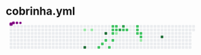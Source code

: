 # cobrinha.yml <svg viewBox="-16 -32 880 192" width="880" height="192" xmlns="http://www.w3.org/2000/svg"><style>@keyframes c0{13.28%{fill:var(--c1)}13.3%,to{fill:var(--ce)}}@keyframes c1{57.79%{fill:var(--c4)}57.81%,to{fill:var(--ce)}}@keyframes c2{14.44%{fill:var(--c1)}14.46%,to{fill:var(--ce)}}@keyframes c3{40.45%{fill:var(--c2)}40.47%,to{fill:var(--ce)}}@keyframes c4{39.3%{fill:var(--c2)}39.32%,to{fill:var(--ce)}}@keyframes c5{52.01%{fill:var(--c4)}52.03%,to{fill:var(--ce)}}@keyframes c6{38.14%{fill:var(--c2)}38.16%,to{fill:var(--ce)}}@keyframes c7{42.19%{fill:var(--c2)}42.21%,to{fill:var(--ce)}}@keyframes c8{34.67%{fill:var(--c2)}34.69%,to{fill:var(--ce)}}@keyframes c9{35.25%{fill:var(--c2)}35.27%,to{fill:var(--ce)}}@keyframes ca{35.83%{fill:var(--c2)}35.85%,to{fill:var(--ce)}}@keyframes cb{36.98%{fill:var(--c2)}37%,to{fill:var(--ce)}}@keyframes cc{34.09%{fill:var(--c2)}34.11%,to{fill:var(--ce)}}@keyframes cd{33.52%{fill:var(--c2)}33.54%,to{fill:var(--ce)}}@keyframes ce{20.22%{fill:var(--c1)}20.24%,to{fill:var(--ce)}}@keyframes cf{46.81%{fill:var(--c3)}46.83%,to{fill:var(--ce)}}@keyframes cg{47.97%{fill:var(--c3)}47.99%,to{fill:var(--ce)}}@keyframes ch{31.2%{fill:var(--c2)}31.22%,to{fill:var(--ce)}}@keyframes ci{30.63%{fill:var(--c2)}30.65%,to{fill:var(--ce)}}@keyframes cj{28.31%{fill:var(--c2)}28.33%,to{fill:var(--ce)}}@keyframes ck{27.74%{fill:var(--c2)}27.76%,to{fill:var(--ce)}}@keyframes cl{27.16%{fill:var(--c2)}27.18%,to{fill:var(--ce)}}@keyframes cm{26.58%{fill:var(--c2)}26.6%,to{fill:var(--ce)}}@keyframes cn{26%{fill:var(--c2)}26.02%,to{fill:var(--ce)}}@keyframes co{25.42%{fill:var(--c1)}25.44%,to{fill:var(--ce)}}@keyframes cp{72.24%{fill:var(--c4)}72.26%,to{fill:var(--ce)}}@keyframes u0{13.28%{transform:scale(0,1)}13.3%,14.44%{transform:scale(.25,1)}14.46%,20.22%{transform:scale(.5,1)}20.24%,25.42%{transform:scale(.75,1)}25.44%,to{transform:scale(1,1)}}@keyframes u1{26%{transform:scale(0,1)}26.02%,26.58%{transform:scale(.06,1)}26.6%,27.16%{transform:scale(.12,1)}27.18%,27.74%{transform:scale(.18,1)}27.76%,28.31%{transform:scale(.24,1)}28.33%,30.63%{transform:scale(.29,1)}30.65%,31.2%{transform:scale(.35,1)}31.22%,33.52%{transform:scale(.41,1)}33.54%,34.09%{transform:scale(.47,1)}34.11%,34.67%{transform:scale(.53,1)}34.69%,35.25%{transform:scale(.59,1)}35.27%,35.83%{transform:scale(.65,1)}35.85%,36.98%{transform:scale(.71,1)}37%,38.14%{transform:scale(.76,1)}38.16%,39.3%{transform:scale(.82,1)}39.32%,40.45%{transform:scale(.88,1)}40.47%,42.19%{transform:scale(.94,1)}42.21%,to{transform:scale(1,1)}}@keyframes u2{46.81%{transform:scale(0,1)}46.83%,47.97%{transform:scale(.5,1)}47.99%,to{transform:scale(1,1)}}@keyframes u3{52.01%{transform:scale(0,1)}52.03%,57.79%{transform:scale(.33,1)}57.81%,72.24%{transform:scale(.67,1)}72.26%,to{transform:scale(1,1)}}@keyframes s0{0%,99.42%{transform:translate(0,-16px)}.58%{transform:translate(0,0)}12.72%{transform:translate(336px,0)}13.29%{transform:translate(336px,16px)}17.34%{transform:translate(448px,16px)}18.5%{transform:translate(448px,48px)}19.65%{transform:translate(480px,48px)}20.23%,32.95%{transform:translate(480px,32px)}23.12%{transform:translate(560px,32px)}23.7%{transform:translate(560px,48px)}24.28%{transform:translate(576px,48px)}24.86%{transform:translate(576px,64px)}25.43%{transform:translate(592px,64px)}26.59%{transform:translate(592px,32px)}27.17%{transform:translate(576px,32px)}28.32%{transform:translate(576px,0)}30.06%{transform:translate(528px,0)}30.64%{transform:translate(528px,16px)}31.21%,47.4%{transform:translate(512px,16px)}31.79%{transform:translate(512px,32px)}34.1%{transform:translate(480px,0)}34.68%{transform:translate(464px,0)}36.99%{transform:translate(464px,64px)}38.73%{transform:translate(416px,64px)}39.31%{transform:translate(416px,80px)}39.88%{transform:translate(400px,80px)}40.46%{transform:translate(400px,96px)}43.93%{transform:translate(496px,96px)}46.82%{transform:translate(496px,16px)}47.98%{transform:translate(512px,0)}50.87%{transform:translate(432px,0)}52.02%{transform:translate(432px,32px)}55.49%{transform:translate(336px,32px)}57.8%{transform:translate(336px,96px)}70.52%{transform:translate(688px,96px)}72.25%{transform:translate(688px,48px)}89.6%{transform:translate(208px,48px)}90.17%{transform:translate(208px,32px)}91.91%{transform:translate(160px,32px)}92.49%{transform:translate(160px,16px)}93.06%{transform:translate(144px,16px)}93.64%{transform:translate(144px,0)}94.8%{transform:translate(112px,0)}95.38%{transform:translate(112px,-16px)}}@keyframes s1{0%,99.42%{transform:translate(16px,-16px)}.58%{transform:translate(0,-16px)}1.16%{transform:translate(0,0)}13.29%{transform:translate(336px,0)}13.87%{transform:translate(336px,16px)}17.92%{transform:translate(448px,16px)}19.08%{transform:translate(448px,48px)}20.23%{transform:translate(480px,48px)}20.81%,33.53%{transform:translate(480px,32px)}23.7%{transform:translate(560px,32px)}24.28%{transform:translate(560px,48px)}24.86%{transform:translate(576px,48px)}25.43%{transform:translate(576px,64px)}26.01%{transform:translate(592px,64px)}27.17%{transform:translate(592px,32px)}27.75%{transform:translate(576px,32px)}28.9%{transform:translate(576px,0)}30.64%{transform:translate(528px,0)}31.21%{transform:translate(528px,16px)}31.79%,47.98%{transform:translate(512px,16px)}32.37%{transform:translate(512px,32px)}34.68%{transform:translate(480px,0)}35.26%{transform:translate(464px,0)}37.57%{transform:translate(464px,64px)}39.31%{transform:translate(416px,64px)}39.88%{transform:translate(416px,80px)}40.46%{transform:translate(400px,80px)}41.04%{transform:translate(400px,96px)}44.51%{transform:translate(496px,96px)}47.4%{transform:translate(496px,16px)}48.55%{transform:translate(512px,0)}51.45%{transform:translate(432px,0)}52.6%{transform:translate(432px,32px)}56.07%{transform:translate(336px,32px)}58.38%{transform:translate(336px,96px)}71.1%{transform:translate(688px,96px)}72.83%{transform:translate(688px,48px)}90.17%{transform:translate(208px,48px)}90.75%{transform:translate(208px,32px)}92.49%{transform:translate(160px,32px)}93.06%{transform:translate(160px,16px)}93.64%{transform:translate(144px,16px)}94.22%{transform:translate(144px,0)}95.38%{transform:translate(112px,0)}95.95%{transform:translate(112px,-16px)}}@keyframes s2{0%,99.42%{transform:translate(32px,-16px)}1.16%{transform:translate(0,-16px)}1.73%{transform:translate(0,0)}13.87%{transform:translate(336px,0)}14.45%{transform:translate(336px,16px)}18.5%{transform:translate(448px,16px)}19.65%{transform:translate(448px,48px)}20.81%{transform:translate(480px,48px)}21.39%,34.1%{transform:translate(480px,32px)}24.28%{transform:translate(560px,32px)}24.86%{transform:translate(560px,48px)}25.43%{transform:translate(576px,48px)}26.01%{transform:translate(576px,64px)}26.59%{transform:translate(592px,64px)}27.75%{transform:translate(592px,32px)}28.32%{transform:translate(576px,32px)}29.48%{transform:translate(576px,0)}31.21%{transform:translate(528px,0)}31.79%{transform:translate(528px,16px)}32.37%,48.55%{transform:translate(512px,16px)}32.95%{transform:translate(512px,32px)}35.26%{transform:translate(480px,0)}35.84%{transform:translate(464px,0)}38.15%{transform:translate(464px,64px)}39.88%{transform:translate(416px,64px)}40.46%{transform:translate(416px,80px)}41.04%{transform:translate(400px,80px)}41.62%{transform:translate(400px,96px)}45.09%{transform:translate(496px,96px)}47.98%{transform:translate(496px,16px)}49.13%{transform:translate(512px,0)}52.02%{transform:translate(432px,0)}53.18%{transform:translate(432px,32px)}56.65%{transform:translate(336px,32px)}58.96%{transform:translate(336px,96px)}71.68%{transform:translate(688px,96px)}73.41%{transform:translate(688px,48px)}90.75%{transform:translate(208px,48px)}91.33%{transform:translate(208px,32px)}93.06%{transform:translate(160px,32px)}93.64%{transform:translate(160px,16px)}94.22%{transform:translate(144px,16px)}94.8%{transform:translate(144px,0)}95.95%{transform:translate(112px,0)}96.53%{transform:translate(112px,-16px)}}@keyframes s3{0%,99.42%{transform:translate(48px,-16px)}1.73%{transform:translate(0,-16px)}2.31%{transform:translate(0,0)}14.45%{transform:translate(336px,0)}15.03%{transform:translate(336px,16px)}19.08%{transform:translate(448px,16px)}20.23%{transform:translate(448px,48px)}21.39%{transform:translate(480px,48px)}21.97%,34.68%{transform:translate(480px,32px)}24.86%{transform:translate(560px,32px)}25.43%{transform:translate(560px,48px)}26.01%{transform:translate(576px,48px)}26.59%{transform:translate(576px,64px)}27.17%{transform:translate(592px,64px)}28.32%{transform:translate(592px,32px)}28.9%{transform:translate(576px,32px)}30.06%{transform:translate(576px,0)}31.79%{transform:translate(528px,0)}32.37%{transform:translate(528px,16px)}32.95%,49.13%{transform:translate(512px,16px)}33.53%{transform:translate(512px,32px)}35.84%{transform:translate(480px,0)}36.42%{transform:translate(464px,0)}38.73%{transform:translate(464px,64px)}40.46%{transform:translate(416px,64px)}41.04%{transform:translate(416px,80px)}41.62%{transform:translate(400px,80px)}42.2%{transform:translate(400px,96px)}45.66%{transform:translate(496px,96px)}48.55%{transform:translate(496px,16px)}49.71%{transform:translate(512px,0)}52.6%{transform:translate(432px,0)}53.76%{transform:translate(432px,32px)}57.23%{transform:translate(336px,32px)}59.54%{transform:translate(336px,96px)}72.25%{transform:translate(688px,96px)}73.99%{transform:translate(688px,48px)}91.33%{transform:translate(208px,48px)}91.91%{transform:translate(208px,32px)}93.64%{transform:translate(160px,32px)}94.22%{transform:translate(160px,16px)}94.8%{transform:translate(144px,16px)}95.38%{transform:translate(144px,0)}96.53%{transform:translate(112px,0)}97.11%{transform:translate(112px,-16px)}}:root{--cb:#1b1f230a;--cs:purple;--ce:#ebedf0;--c0:#ebedf0;--c1:#9be9a8;--c2:#40c463;--c3:#30a14e;--c4:#216e39}@media (prefers-color-scheme:dark){:root{--cb:#1b1f230a;--cs:purple;--ce:#161b22;--c1:#01311f;--c2:#034525;--c3:#0f6d31;--c4:#00c647}}.c{shape-rendering:geometricPrecision;rx:2;ry:2;fill:var(--ce);stroke-width:1px;stroke:var(--cb);animation:none 17300ms linear infinite}.c.c0{fill:var(--c1);animation-name:c0}.c.c1{fill:var(--c4);animation-name:c1}.c.c2{fill:var(--c1);animation-name:c2}.c.c3,.c.c4{fill:var(--c2);animation-name:c3}.c.c4{animation-name:c4}.c.c5{fill:var(--c4);animation-name:c5}.c.c6,.c.c7{fill:var(--c2);animation-name:c6}.c.c7{animation-name:c7}.c.c8,.c.c9,.c.ca{fill:var(--c2);animation-name:c8}.c.c9,.c.ca{animation-name:c9}.c.ca{animation-name:ca}.c.cb,.c.cc,.c.cd{fill:var(--c2);animation-name:cb}.c.cc,.c.cd{animation-name:cc}.c.cd{animation-name:cd}.c.ce{fill:var(--c1);animation-name:ce}.c.cf,.c.cg{fill:var(--c3);animation-name:cf}.c.cg{animation-name:cg}.c.ch{fill:var(--c2);animation-name:ch}.c.ci,.c.cj,.c.ck{fill:var(--c2);animation-name:ci}.c.cj,.c.ck{animation-name:cj}.c.ck{animation-name:ck}.c.cl,.c.cm,.c.cn{fill:var(--c2);animation-name:cl}.c.cm,.c.cn{animation-name:cm}.c.cn{animation-name:cn}.c.co{fill:var(--c1);animation-name:co}.c.cp{fill:var(--c4);animation-name:cp}.s,.u{animation:none linear 17300ms infinite}.u,.u.u0{transform-origin:0 0}.u{transform:scale(0,1)}.u.u0{fill:var(--c1);animation-name:u0}.u.u1{fill:var(--c2);animation-name:u1;transform-origin:130.5px 0}.u.u2{fill:var(--c3);animation-name:u2;transform-origin:684.9px 0}.u.u3{fill:var(--c4);animation-name:u3;transform-origin:750.2px 0}.s{shape-rendering:geometricPrecision;fill:var(--cs)}.s.s0{transform:translate(0,-16px);animation-name:s0}.s.s1{transform:translate(16px,-16px);animation-name:s1}.s.s2{transform:translate(32px,-16px);animation-name:s2}.s.s3{transform:translate(48px,-16px);animation-name:s3}</style><rect class="c" x="2" y="2" width="12" height="12"/><rect class="c" x="2" y="18" width="12" height="12"/><rect class="c" x="2" y="34" width="12" height="12"/><rect class="c" x="2" y="50" width="12" height="12"/><rect class="c" x="2" y="66" width="12" height="12"/><rect class="c" x="2" y="82" width="12" height="12"/><rect class="c" x="2" y="98" width="12" height="12"/><rect class="c" x="18" y="2" width="12" height="12"/><rect class="c" x="18" y="18" width="12" height="12"/><rect class="c" x="18" y="34" width="12" height="12"/><rect class="c" x="18" y="50" width="12" height="12"/><rect class="c" x="18" y="66" width="12" height="12"/><rect class="c" x="18" y="82" width="12" height="12"/><rect class="c" x="18" y="98" width="12" height="12"/><rect class="c" x="34" y="2" width="12" height="12"/><rect class="c" x="34" y="18" width="12" height="12"/><rect class="c" x="34" y="34" width="12" height="12"/><rect class="c" x="34" y="50" width="12" height="12"/><rect class="c" x="34" y="66" width="12" height="12"/><rect class="c" x="34" y="82" width="12" height="12"/><rect class="c" x="34" y="98" width="12" height="12"/><rect class="c" x="50" y="2" width="12" height="12"/><rect class="c" x="50" y="18" width="12" height="12"/><rect class="c" x="50" y="34" width="12" height="12"/><rect class="c" x="50" y="50" width="12" height="12"/><rect class="c" x="50" y="66" width="12" height="12"/><rect class="c" x="50" y="82" width="12" height="12"/><rect class="c" x="50" y="98" width="12" height="12"/><rect class="c" x="66" y="2" width="12" height="12"/><rect class="c" x="66" y="18" width="12" height="12"/><rect class="c" x="66" y="34" width="12" height="12"/><rect class="c" x="66" y="50" width="12" height="12"/><rect class="c" x="66" y="66" width="12" height="12"/><rect class="c" x="66" y="82" width="12" height="12"/><rect class="c" x="66" y="98" width="12" height="12"/><rect class="c" x="82" y="2" width="12" height="12"/><rect class="c" x="82" y="18" width="12" height="12"/><rect class="c" x="82" y="34" width="12" height="12"/><rect class="c" x="82" y="50" width="12" height="12"/><rect class="c" x="82" y="66" width="12" height="12"/><rect class="c" x="82" y="82" width="12" height="12"/><rect class="c" x="82" y="98" width="12" height="12"/><rect class="c" x="98" y="2" width="12" height="12"/><rect class="c" x="98" y="18" width="12" height="12"/><rect class="c" x="98" y="34" width="12" height="12"/><rect class="c" x="98" y="50" width="12" height="12"/><rect class="c" x="98" y="66" width="12" height="12"/><rect class="c" x="98" y="82" width="12" height="12"/><rect class="c" x="98" y="98" width="12" height="12"/><rect class="c" x="114" y="2" width="12" height="12"/><rect class="c" x="114" y="18" width="12" height="12"/><rect class="c" x="114" y="34" width="12" height="12"/><rect class="c" x="114" y="50" width="12" height="12"/><rect class="c" x="114" y="66" width="12" height="12"/><rect class="c" x="114" y="82" width="12" height="12"/><rect class="c" x="114" y="98" width="12" height="12"/><rect class="c" x="130" y="2" width="12" height="12"/><rect class="c" x="130" y="18" width="12" height="12"/><rect class="c" x="130" y="34" width="12" height="12"/><rect class="c" x="130" y="50" width="12" height="12"/><rect class="c" x="130" y="66" width="12" height="12"/><rect class="c" x="130" y="82" width="12" height="12"/><rect class="c" x="130" y="98" width="12" height="12"/><rect class="c" x="146" y="2" width="12" height="12"/><rect class="c" x="146" y="18" width="12" height="12"/><rect class="c" x="146" y="34" width="12" height="12"/><rect class="c" x="146" y="50" width="12" height="12"/><rect class="c" x="146" y="66" width="12" height="12"/><rect class="c" x="146" y="82" width="12" height="12"/><rect class="c" x="146" y="98" width="12" height="12"/><rect class="c" x="162" y="2" width="12" height="12"/><rect class="c" x="162" y="18" width="12" height="12"/><rect class="c" x="162" y="34" width="12" height="12"/><rect class="c" x="162" y="50" width="12" height="12"/><rect class="c" x="162" y="66" width="12" height="12"/><rect class="c" x="162" y="82" width="12" height="12"/><rect class="c" x="162" y="98" width="12" height="12"/><rect class="c" x="178" y="2" width="12" height="12"/><rect class="c" x="178" y="18" width="12" height="12"/><rect class="c" x="178" y="34" width="12" height="12"/><rect class="c" x="178" y="50" width="12" height="12"/><rect class="c" x="178" y="66" width="12" height="12"/><rect class="c" x="178" y="82" width="12" height="12"/><rect class="c" x="178" y="98" width="12" height="12"/><rect class="c" x="194" y="2" width="12" height="12"/><rect class="c" x="194" y="18" width="12" height="12"/><rect class="c" x="194" y="34" width="12" height="12"/><rect class="c" x="194" y="50" width="12" height="12"/><rect class="c" x="194" y="66" width="12" height="12"/><rect class="c" x="194" y="82" width="12" height="12"/><rect class="c" x="194" y="98" width="12" height="12"/><rect class="c" x="210" y="2" width="12" height="12"/><rect class="c" x="210" y="18" width="12" height="12"/><rect class="c" x="210" y="34" width="12" height="12"/><rect class="c" x="210" y="50" width="12" height="12"/><rect class="c" x="210" y="66" width="12" height="12"/><rect class="c" x="210" y="82" width="12" height="12"/><rect class="c" x="210" y="98" width="12" height="12"/><rect class="c" x="226" y="2" width="12" height="12"/><rect class="c" x="226" y="18" width="12" height="12"/><rect class="c" x="226" y="34" width="12" height="12"/><rect class="c" x="226" y="50" width="12" height="12"/><rect class="c" x="226" y="66" width="12" height="12"/><rect class="c" x="226" y="82" width="12" height="12"/><rect class="c" x="226" y="98" width="12" height="12"/><rect class="c" x="242" y="2" width="12" height="12"/><rect class="c" x="242" y="18" width="12" height="12"/><rect class="c" x="242" y="34" width="12" height="12"/><rect class="c" x="242" y="50" width="12" height="12"/><rect class="c" x="242" y="66" width="12" height="12"/><rect class="c" x="242" y="82" width="12" height="12"/><rect class="c" x="242" y="98" width="12" height="12"/><rect class="c" x="258" y="2" width="12" height="12"/><rect class="c" x="258" y="18" width="12" height="12"/><rect class="c" x="258" y="34" width="12" height="12"/><rect class="c" x="258" y="50" width="12" height="12"/><rect class="c" x="258" y="66" width="12" height="12"/><rect class="c" x="258" y="82" width="12" height="12"/><rect class="c" x="258" y="98" width="12" height="12"/><rect class="c" x="274" y="2" width="12" height="12"/><rect class="c" x="274" y="18" width="12" height="12"/><rect class="c" x="274" y="34" width="12" height="12"/><rect class="c" x="274" y="50" width="12" height="12"/><rect class="c" x="274" y="66" width="12" height="12"/><rect class="c" x="274" y="82" width="12" height="12"/><rect class="c" x="274" y="98" width="12" height="12"/><rect class="c" x="290" y="2" width="12" height="12"/><rect class="c" x="290" y="18" width="12" height="12"/><rect class="c" x="290" y="34" width="12" height="12"/><rect class="c" x="290" y="50" width="12" height="12"/><rect class="c" x="290" y="66" width="12" height="12"/><rect class="c" x="290" y="82" width="12" height="12"/><rect class="c" x="290" y="98" width="12" height="12"/><rect class="c" x="306" y="2" width="12" height="12"/><rect class="c" x="306" y="18" width="12" height="12"/><rect class="c" x="306" y="34" width="12" height="12"/><rect class="c" x="306" y="50" width="12" height="12"/><rect class="c" x="306" y="66" width="12" height="12"/><rect class="c" x="306" y="82" width="12" height="12"/><rect class="c" x="306" y="98" width="12" height="12"/><rect class="c" x="322" y="2" width="12" height="12"/><rect class="c" x="322" y="18" width="12" height="12"/><rect class="c" x="322" y="34" width="12" height="12"/><rect class="c" x="322" y="50" width="12" height="12"/><rect class="c" x="322" y="66" width="12" height="12"/><rect class="c" x="322" y="82" width="12" height="12"/><rect class="c" x="322" y="98" width="12" height="12"/><rect class="c" x="338" y="2" width="12" height="12"/><rect class="c c0" x="338" y="18" width="12" height="12"/><rect class="c" x="338" y="34" width="12" height="12"/><rect class="c" x="338" y="50" width="12" height="12"/><rect class="c" x="338" y="66" width="12" height="12"/><rect class="c" x="338" y="82" width="12" height="12"/><rect class="c c1" x="338" y="98" width="12" height="12"/><rect class="c" x="354" y="2" width="12" height="12"/><rect class="c" x="354" y="18" width="12" height="12"/><rect class="c" x="354" y="34" width="12" height="12"/><rect class="c" x="354" y="50" width="12" height="12"/><rect class="c" x="354" y="66" width="12" height="12"/><rect class="c" x="354" y="82" width="12" height="12"/><rect class="c" x="354" y="98" width="12" height="12"/><rect class="c" x="370" y="2" width="12" height="12"/><rect class="c c2" x="370" y="18" width="12" height="12"/><rect class="c" x="370" y="34" width="12" height="12"/><rect class="c" x="370" y="50" width="12" height="12"/><rect class="c" x="370" y="66" width="12" height="12"/><rect class="c" x="370" y="82" width="12" height="12"/><rect class="c" x="370" y="98" width="12" height="12"/><rect class="c" x="386" y="2" width="12" height="12"/><rect class="c" x="386" y="18" width="12" height="12"/><rect class="c" x="386" y="34" width="12" height="12"/><rect class="c" x="386" y="50" width="12" height="12"/><rect class="c" x="386" y="66" width="12" height="12"/><rect class="c" x="386" y="82" width="12" height="12"/><rect class="c" x="386" y="98" width="12" height="12"/><rect class="c" x="402" y="2" width="12" height="12"/><rect class="c" x="402" y="18" width="12" height="12"/><rect class="c" x="402" y="34" width="12" height="12"/><rect class="c" x="402" y="50" width="12" height="12"/><rect class="c" x="402" y="66" width="12" height="12"/><rect class="c" x="402" y="82" width="12" height="12"/><rect class="c c3" x="402" y="98" width="12" height="12"/><rect class="c" x="418" y="2" width="12" height="12"/><rect class="c" x="418" y="18" width="12" height="12"/><rect class="c" x="418" y="34" width="12" height="12"/><rect class="c" x="418" y="50" width="12" height="12"/><rect class="c" x="418" y="66" width="12" height="12"/><rect class="c c4" x="418" y="82" width="12" height="12"/><rect class="c" x="418" y="98" width="12" height="12"/><rect class="c" x="434" y="2" width="12" height="12"/><rect class="c" x="434" y="18" width="12" height="12"/><rect class="c c5" x="434" y="34" width="12" height="12"/><rect class="c" x="434" y="50" width="12" height="12"/><rect class="c c6" x="434" y="66" width="12" height="12"/><rect class="c" x="434" y="82" width="12" height="12"/><rect class="c" x="434" y="98" width="12" height="12"/><rect class="c" x="450" y="2" width="12" height="12"/><rect class="c" x="450" y="18" width="12" height="12"/><rect class="c" x="450" y="34" width="12" height="12"/><rect class="c" x="450" y="50" width="12" height="12"/><rect class="c" x="450" y="66" width="12" height="12"/><rect class="c" x="450" y="82" width="12" height="12"/><rect class="c c7" x="450" y="98" width="12" height="12"/><rect class="c c8" x="466" y="2" width="12" height="12"/><rect class="c c9" x="466" y="18" width="12" height="12"/><rect class="c ca" x="466" y="34" width="12" height="12"/><rect class="c" x="466" y="50" width="12" height="12"/><rect class="c cb" x="466" y="66" width="12" height="12"/><rect class="c" x="466" y="82" width="12" height="12"/><rect class="c" x="466" y="98" width="12" height="12"/><rect class="c cc" x="482" y="2" width="12" height="12"/><rect class="c cd" x="482" y="18" width="12" height="12"/><rect class="c ce" x="482" y="34" width="12" height="12"/><rect class="c" x="482" y="50" width="12" height="12"/><rect class="c" x="482" y="66" width="12" height="12"/><rect class="c" x="482" y="82" width="12" height="12"/><rect class="c" x="482" y="98" width="12" height="12"/><rect class="c" x="498" y="2" width="12" height="12"/><rect class="c cf" x="498" y="18" width="12" height="12"/><rect class="c" x="498" y="34" width="12" height="12"/><rect class="c" x="498" y="50" width="12" height="12"/><rect class="c" x="498" y="66" width="12" height="12"/><rect class="c" x="498" y="82" width="12" height="12"/><rect class="c" x="498" y="98" width="12" height="12"/><rect class="c cg" x="514" y="2" width="12" height="12"/><rect class="c ch" x="514" y="18" width="12" height="12"/><rect class="c" x="514" y="34" width="12" height="12"/><rect class="c" x="514" y="50" width="12" height="12"/><rect class="c" x="514" y="66" width="12" height="12"/><rect class="c" x="514" y="82" width="12" height="12"/><rect class="c" x="514" y="98" width="12" height="12"/><rect class="c" x="530" y="2" width="12" height="12"/><rect class="c ci" x="530" y="18" width="12" height="12"/><rect class="c" x="530" y="34" width="12" height="12"/><rect class="c" x="530" y="50" width="12" height="12"/><rect class="c" x="530" y="66" width="12" height="12"/><rect class="c" x="530" y="82" width="12" height="12"/><rect class="c" x="530" y="98" width="12" height="12"/><rect class="c" x="546" y="2" width="12" height="12"/><rect class="c" x="546" y="18" width="12" height="12"/><rect class="c" x="546" y="34" width="12" height="12"/><rect class="c" x="546" y="50" width="12" height="12"/><rect class="c" x="546" y="66" width="12" height="12"/><rect class="c" x="546" y="82" width="12" height="12"/><rect class="c" x="546" y="98" width="12" height="12"/><rect class="c" x="562" y="2" width="12" height="12"/><rect class="c" x="562" y="18" width="12" height="12"/><rect class="c" x="562" y="34" width="12" height="12"/><rect class="c" x="562" y="50" width="12" height="12"/><rect class="c" x="562" y="66" width="12" height="12"/><rect class="c" x="562" y="82" width="12" height="12"/><rect class="c" x="562" y="98" width="12" height="12"/><rect class="c cj" x="578" y="2" width="12" height="12"/><rect class="c ck" x="578" y="18" width="12" height="12"/><rect class="c cl" x="578" y="34" width="12" height="12"/><rect class="c" x="578" y="50" width="12" height="12"/><rect class="c" x="578" y="66" width="12" height="12"/><rect class="c" x="578" y="82" width="12" height="12"/><rect class="c" x="578" y="98" width="12" height="12"/><rect class="c" x="594" y="2" width="12" height="12"/><rect class="c" x="594" y="18" width="12" height="12"/><rect class="c cm" x="594" y="34" width="12" height="12"/><rect class="c cn" x="594" y="50" width="12" height="12"/><rect class="c co" x="594" y="66" width="12" height="12"/><rect class="c" x="594" y="82" width="12" height="12"/><rect class="c" x="594" y="98" width="12" height="12"/><rect class="c" x="610" y="2" width="12" height="12"/><rect class="c" x="610" y="18" width="12" height="12"/><rect class="c" x="610" y="34" width="12" height="12"/><rect class="c" x="610" y="50" width="12" height="12"/><rect class="c" x="610" y="66" width="12" height="12"/><rect class="c" x="610" y="82" width="12" height="12"/><rect class="c" x="610" y="98" width="12" height="12"/><rect class="c" x="626" y="2" width="12" height="12"/><rect class="c" x="626" y="18" width="12" height="12"/><rect class="c" x="626" y="34" width="12" height="12"/><rect class="c" x="626" y="50" width="12" height="12"/><rect class="c" x="626" y="66" width="12" height="12"/><rect class="c" x="626" y="82" width="12" height="12"/><rect class="c" x="626" y="98" width="12" height="12"/><rect class="c" x="642" y="2" width="12" height="12"/><rect class="c" x="642" y="18" width="12" height="12"/><rect class="c" x="642" y="34" width="12" height="12"/><rect class="c" x="642" y="50" width="12" height="12"/><rect class="c" x="642" y="66" width="12" height="12"/><rect class="c" x="642" y="82" width="12" height="12"/><rect class="c" x="642" y="98" width="12" height="12"/><rect class="c" x="658" y="2" width="12" height="12"/><rect class="c" x="658" y="18" width="12" height="12"/><rect class="c" x="658" y="34" width="12" height="12"/><rect class="c" x="658" y="50" width="12" height="12"/><rect class="c" x="658" y="66" width="12" height="12"/><rect class="c" x="658" y="82" width="12" height="12"/><rect class="c" x="658" y="98" width="12" height="12"/><rect class="c" x="674" y="2" width="12" height="12"/><rect class="c" x="674" y="18" width="12" height="12"/><rect class="c" x="674" y="34" width="12" height="12"/><rect class="c" x="674" y="50" width="12" height="12"/><rect class="c" x="674" y="66" width="12" height="12"/><rect class="c" x="674" y="82" width="12" height="12"/><rect class="c" x="674" y="98" width="12" height="12"/><rect class="c" x="690" y="2" width="12" height="12"/><rect class="c" x="690" y="18" width="12" height="12"/><rect class="c" x="690" y="34" width="12" height="12"/><rect class="c cp" x="690" y="50" width="12" height="12"/><rect class="c" x="690" y="66" width="12" height="12"/><rect class="c" x="690" y="82" width="12" height="12"/><rect class="c" x="690" y="98" width="12" height="12"/><rect class="c" x="706" y="2" width="12" height="12"/><rect class="c" x="706" y="18" width="12" height="12"/><rect class="c" x="706" y="34" width="12" height="12"/><rect class="c" x="706" y="50" width="12" height="12"/><rect class="c" x="706" y="66" width="12" height="12"/><rect class="c" x="706" y="82" width="12" height="12"/><rect class="c" x="706" y="98" width="12" height="12"/><rect class="c" x="722" y="2" width="12" height="12"/><rect class="c" x="722" y="18" width="12" height="12"/><rect class="c" x="722" y="34" width="12" height="12"/><rect class="c" x="722" y="50" width="12" height="12"/><rect class="c" x="722" y="66" width="12" height="12"/><rect class="c" x="722" y="82" width="12" height="12"/><rect class="c" x="722" y="98" width="12" height="12"/><rect class="c" x="738" y="2" width="12" height="12"/><rect class="c" x="738" y="18" width="12" height="12"/><rect class="c" x="738" y="34" width="12" height="12"/><rect class="c" x="738" y="50" width="12" height="12"/><rect class="c" x="738" y="66" width="12" height="12"/><rect class="c" x="738" y="82" width="12" height="12"/><rect class="c" x="738" y="98" width="12" height="12"/><rect class="c" x="754" y="2" width="12" height="12"/><rect class="c" x="754" y="18" width="12" height="12"/><rect class="c" x="754" y="34" width="12" height="12"/><rect class="c" x="754" y="50" width="12" height="12"/><rect class="c" x="754" y="66" width="12" height="12"/><rect class="c" x="754" y="82" width="12" height="12"/><rect class="c" x="754" y="98" width="12" height="12"/><rect class="c" x="770" y="2" width="12" height="12"/><rect class="c" x="770" y="18" width="12" height="12"/><rect class="c" x="770" y="34" width="12" height="12"/><rect class="c" x="770" y="50" width="12" height="12"/><rect class="c" x="770" y="66" width="12" height="12"/><rect class="c" x="770" y="82" width="12" height="12"/><rect class="c" x="770" y="98" width="12" height="12"/><rect class="c" x="786" y="2" width="12" height="12"/><rect class="c" x="786" y="18" width="12" height="12"/><rect class="c" x="786" y="34" width="12" height="12"/><rect class="c" x="786" y="50" width="12" height="12"/><rect class="c" x="786" y="66" width="12" height="12"/><rect class="c" x="786" y="82" width="12" height="12"/><rect class="c" x="786" y="98" width="12" height="12"/><rect class="c" x="802" y="2" width="12" height="12"/><rect class="c" x="802" y="18" width="12" height="12"/><rect class="c" x="802" y="34" width="12" height="12"/><rect class="c" x="802" y="50" width="12" height="12"/><rect class="c" x="802" y="66" width="12" height="12"/><rect class="c" x="802" y="82" width="12" height="12"/><rect class="c" x="802" y="98" width="12" height="12"/><rect class="c" x="818" y="2" width="12" height="12"/><rect class="c" x="818" y="18" width="12" height="12"/><rect class="c" x="818" y="34" width="12" height="12"/><rect class="c" x="818" y="50" width="12" height="12"/><rect class="c" x="818" y="66" width="12" height="12"/><rect class="c" x="818" y="82" width="12" height="12"/><rect class="c" x="818" y="98" width="12" height="12"/><rect class="c" x="834" y="2" width="12" height="12"/><rect class="c" x="834" y="18" width="12" height="12"/><rect class="u u0" height="12" width="131.1" x="0.0" y="144"/><rect class="u u1" height="12" width="555.1" x="130.5" y="144"/><rect class="u u2" height="12" width="65.8" x="684.9" y="144"/><rect class="u u3" height="12" width="98.4" x="750.2" y="144"/><rect class="s s0" x="0.8" y="0.8" width="14.4" height="14.4" rx="4.5" ry="4.5"/><rect class="s s1" x="1.8" y="1.8" width="12.3" height="12.3" rx="4.1" ry="4.1"/><rect class="s s2" x="2.6" y="2.6" width="10.8" height="10.8" rx="3.6" ry="3.6"/><rect class="s s3" x="3.0" y="3.0" width="9.9" height="9.9" rx="3.3" ry="3.3"/></svg>
